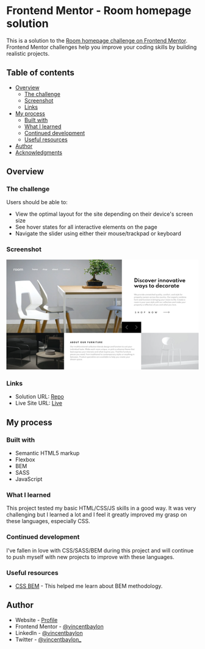 # Frontend Mentor - Room homepage solution

This is a solution to the [Room homepage challenge on Frontend Mentor](https://www.frontendmentor.io/challenges/room-homepage-BtdBY_ENq). Frontend Mentor challenges help you improve your coding skills by building realistic projects.

## Table of contents

- [Overview](#overview)
  - [The challenge](#the-challenge)
  - [Screenshot](#screenshot)
  - [Links](#links)
- [My process](#my-process)
  - [Built with](#built-with)
  - [What I learned](#what-i-learned)
  - [Continued development](#continued-development)
  - [Useful resources](#useful-resources)
- [Author](#author)
- [Acknowledgments](#acknowledgments)

## Overview

### The challenge

Users should be able to:

- View the optimal layout for the site depending on their device's screen size
- See hover states for all interactive elements on the page
- Navigate the slider using either their mouse/trackpad or keyboard

### Screenshot

![](./images/screenshot.png)

### Links

- Solution URL: [Repo](https://github.com/vincentbaylon/room-homepage)
- Live Site URL: [Live](https://room-homepage-vb.netlify.app/)

## My process

### Built with

- Semantic HTML5 markup
- Flexbox
- BEM
- SASS
- JavaScript

### What I learned

This project tested my basic HTML/CSS/JS skills in a good way. It was very challenging but I learned a lot and I feel it greatly improved my grasp on these languages, especially CSS.

### Continued development

I've fallen in love with CSS/SASS/BEM during this project and will continue to push myself with new projects to improve with these languages.

### Useful resources

- [CSS BEM](http://getbem.com/introduction/) - This helped me learn about BEM methodology.

## Author

- Website - [Profile](https://vincentbaylon.com/)
- Frontend Mentor - [@vincentbaylon](https://www.frontendmentor.io/profile/vincentbaylon)
- LinkedIn - [@vincentbaylon](https://www.linkedin.com/in/vincentbaylon/)
- Twitter - [@vincentbaylon\_](https://www.twitter.com/codingwithvince)
